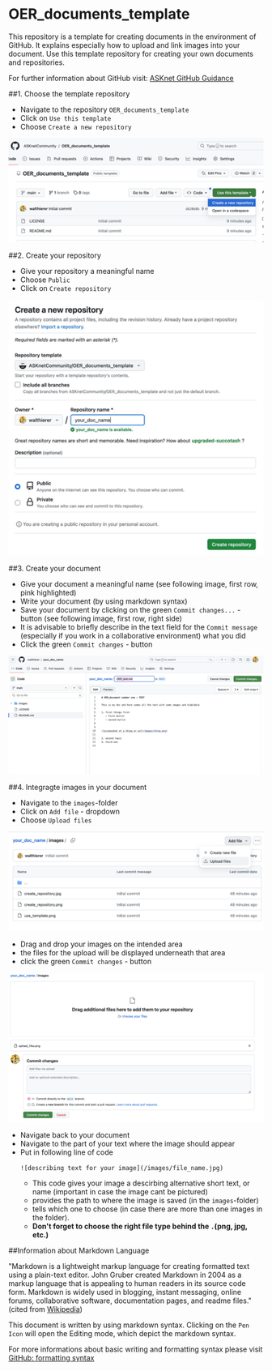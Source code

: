 # OER_documents_template

This repository is a template for creating documents in the environment of GitHub. It explains especially how to upload and link images into your document. Use this template repository for creating your own documents and repositories. 

For further information about GitHub visit: [ASKnet GitHub Guidance](https://asknet-open-training.github.io/Github-Guidance/)

##1. Choose the template repository
   - Navigate to the repository `OER_documents_template`
   - Click on `Use this template`
   - Choose `Create a new repository`

     
![screenshot of choosing a template repository](/images/use_template.png)


##2. Create your repository
  - Give your repository a meaningful name
  - Choose `Public` 
  - Click on `Create repository`

![screenshot of creating the repository](/images/create_repository.jpg)


##3. Create your document
   - Give your document a meaningful name (see following image, first row, pink highlighted)
   - Write your document (by using markdown syntax)
   - Save your document by clicking on the green `Commit changes...` - button (see following image, first row, right side)
   - It is advisable to briefly describe in the text field for the `Commit message` (especially if you work in a collaborative environment) what you did
   - Click the green `Commit changes` - button


![screenshot of creating the repository](/images/create_document.png)


##4. Integragte images in your document
   - Navigate to the `images`-folder
   - Click on `Add file` - dropdown
   - Choose `Upload files`


![screenshot of uploading an image](/images/upload_files.png)

   - Drag and drop your images on the intended area
   - the files for the upload will be displayed underneath that area
   - click the green `Commit changes` - button

![screenshot of uploading an image part 2](/images/upload_files_2.png)


   - Navigate back to your document
   - Navigate to the part of your text where the image should appear
   - Put in following line of code
     ```
     ![describing text for your image](/images/file_name.jpg)
     ```
     - This code gives your image a descirbing alternative short text, or name (important in case the image cant be pictured)
     - provides the path to where the image is saved (in the `images`-folder)
     - tells which one to choose (in case there are more than one images in the folder).
     - **Don't forget to choose the right file type behind the `.`(png, jpg, etc.)**


##Information about Markdown Language

"Markdown is a lightweight markup language for creating formatted text using a plain-text editor. John Gruber created Markdown in 2004 as a markup language that is appealing to human readers in its source code form. Markdown is widely used in blogging, instant messaging, online forums, collaborative software, documentation pages, and readme files." (cited from [Wikipedia](https://en.wikipedia.org/wiki/Markdown))

This document is written by using markdown syntax. Clicking on the `Pen Icon` will open the Editing mode, which depict the markdown syntax.

For more informations about basic writing and formatting syntax please visit [GitHub: formatting syntax](https://docs.github.com/en/get-started/writing-on-github/getting-started-with-writing-and-formatting-on-github/basic-writing-and-formatting-syntax)

